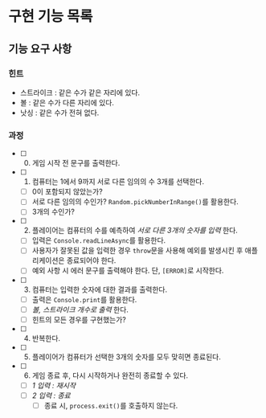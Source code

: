 # 구현 기능 목록

## 기능 요구 사항

### 힌트

- 스트라이크 : 같은 수가 같은 자리에 있다.
- 볼 : 같은 수가 다른 자리에 있다.
- 낫싱 : 같은 수가 전혀 없다.

### 과정

- [ ] 0. 게임 시작 전 문구를 출력한다.
- [ ] 1. 컴퓨터는 1에서 9까지 서로 다른 임의의 수 3개를 선택한다.
  - [ ] 0이 포함되지 않았는가?
  - [ ] 서로 다른 임의의 수인가? `Random.pickNumberInRange()`를 활용한다.
  - [ ] 3개의 수인가?
- [ ] 2. 플레이어는 컴퓨터의 수를 예측하여 _서로 다른 3개의 숫자를 입력_ 한다.
  - [ ] 입력은 `Console.readLineAsync`를 활용한다.
  - [ ] 사용자가 잘못된 값을 입력한 경우 `throw`문을 사용해 예외를 발생시킨 후 애플리케이션은 종료되어야 한다.
  - [ ] 예외 사항 시 에러 문구를 출력해야 한다. 단, `[ERROR]`로 시작한다.
- [ ] 3. 컴퓨터는 입력한 숫자에 대한 결과를 출력한다.
  - [ ] 출력은 `Console.print`를 활용한다.
  - [ ] _볼, 스트라이크 개수로 출력_ 한다.
  - [ ] 힌트의 모든 경우를 구현했는가?
- [ ] 4. 반복한다.
- [ ] 5. 플레이어가 컴퓨터가 선택한 3개의 숫자를 모두 맞히면 종료된다.
- [ ] 6. 게임 종료 후, 다시 시작하거나 완전히 종료할 수 있다.
  - [ ] _1 입력 : 재시작_
  - [ ] _2 입력 : 종료_
    - [ ] 종료 시, `process.exit()`를 호출하지 않는다.
